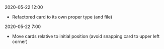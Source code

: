 2020-05-22 12:00
- Refactored card to its own proper type (and file)

2020-05-22 7:00
- Move cards relative to initial position (avoid snapping card to upper left corner)
 
